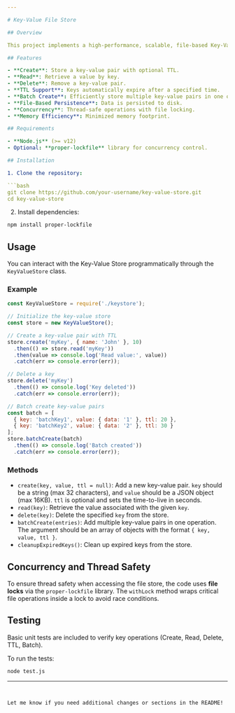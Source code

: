 ```yaml
---

# Key-Value File Store

## Overview

This project implements a high-performance, scalable, file-based Key-Value Data Store using **Node.js**. It supports basic operations like **Create**, **Read**, **Delete**, and additional features like **TTL (Time-to-Live)** for keys, **Batch Create** operations, and **File-based persistence**. It ensures **concurrency** and **thread-safety** using file locks, and handles **error cases** such as key expirations and duplicate keys.

## Features

- **Create**: Store a key-value pair with optional TTL.
- **Read**: Retrieve a value by key.
- **Delete**: Remove a key-value pair.
- **TTL Support**: Keys automatically expire after a specified time.
- **Batch Create**: Efficiently store multiple key-value pairs in one operation.
- **File-Based Persistence**: Data is persisted to disk.
- **Concurrency**: Thread-safe operations with file locking.
- **Memory Efficiency**: Minimized memory footprint.

## Requirements

- **Node.js** (>= v12)
- Optional: **proper-lockfile** library for concurrency control.

## Installation

1. Clone the repository:

```bash
git clone https://github.com/your-username/key-value-store.git
cd key-value-store
```

2. Install dependencies:

```bash
npm install proper-lockfile
```

## Usage

You can interact with the Key-Value Store programmatically through the `KeyValueStore` class.

### Example

```js
const KeyValueStore = require('./keystore');

// Initialize the key-value store
const store = new KeyValueStore();

// Create a key-value pair with TTL
store.create('myKey', { name: 'John' }, 10)
  .then(() => store.read('myKey'))
  .then(value => console.log('Read value:', value))
  .catch(err => console.error(err));

// Delete a key
store.delete('myKey')
  .then(() => console.log('Key deleted'))
  .catch(err => console.error(err));

// Batch create key-value pairs
const batch = [
  { key: 'batchKey1', value: { data: '1' }, ttl: 20 },
  { key: 'batchKey2', value: { data: '2' }, ttl: 30 }
];
store.batchCreate(batch)
  .then(() => console.log('Batch created'))
  .catch(err => console.error(err));
```

### Methods

- `create(key, value, ttl = null)`: Add a new key-value pair. `key` should be a string (max 32 characters), and `value` should be a JSON object (max 16KB). `ttl` is optional and sets the time-to-live in seconds.
- `read(key)`: Retrieve the value associated with the given `key`.
- `delete(key)`: Delete the specified `key` from the store.
- `batchCreate(entries)`: Add multiple key-value pairs in one operation. The argument should be an array of objects with the format `{ key, value, ttl }`.
- `cleanupExpiredKeys()`: Clean up expired keys from the store.

## Concurrency and Thread Safety

To ensure thread safety when accessing the file store, the code uses **file locks** via the `proper-lockfile` library. The `withLock` method wraps critical file operations inside a lock to avoid race conditions.

## Testing

Basic unit tests are included to verify key operations (Create, Read, Delete, TTL, Batch).

To run the tests:

```bash
node test.js
```




---
```


Let me know if you need additional changes or sections in the README!
